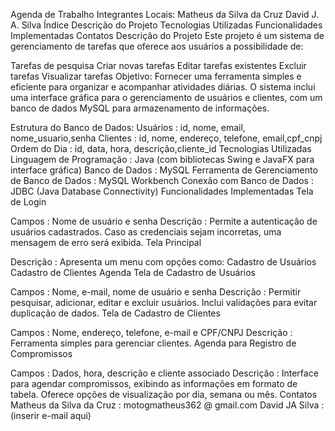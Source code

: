 Agenda de Trabalho
Integrantes Locais:
Matheus da Silva da Cruz
David J. A. Silva
Índice
Descrição do Projeto
Tecnologias Utilizadas
Funcionalidades Implementadas
Contatos
Descrição do Projeto
Este projeto é um sistema de gerenciamento de tarefas que oferece aos usuários a possibilidade de:

Tarefas de pesquisa
Criar novas tarefas
Editar tarefas existentes
Excluir tarefas
Visualizar tarefas
Objetivo:
Fornecer uma ferramenta simples e eficiente para organizar e acompanhar atividades diárias. O sistema inclui uma interface gráfica para o gerenciamento de usuários e clientes, com um banco de dados MySQL para armazenamento de informações.

Estrutura do Banco de Dados:
Usuários : id, nome, email, nome_usuario,senha
Clientes : id, nome, endereço, telefone, email,cpf_cnpj
Ordem do Dia : id, data, hora, descrição,cliente_id
Tecnologias Utilizadas
Linguagem de Programação : Java (com bibliotecas Swing e JavaFX para interface gráfica)
Banco de Dados : MySQL
Ferramenta de Gerenciamento de Banco de Dados : MySQL Workbench
Conexão com Banco de Dados : JDBC (Java Database Connectivity)
Funcionalidades Implementadas
Tela de Login

Campos : Nome de usuário e senha
Descrição : Permite a autenticação de usuários cadastrados. Caso as credenciais sejam incorretas, uma mensagem de erro será exibida.
Tela Principal

Descrição : Apresenta um menu com opções como:
Cadastro de Usuários
Cadastro de Clientes
Agenda
Tela de Cadastro de Usuários

Campos : Nome, e-mail, nome de usuário e senha
Descrição : Permitir pesquisar, adicionar, editar e excluir usuários. Inclui validações para evitar duplicação de dados.
Tela de Cadastro de Clientes

Campos : Nome, endereço, telefone, e-mail e CPF/CNPJ
Descrição : Ferramenta simples para gerenciar clientes.
Agenda para Registro de Compromissos

Campos : Dados, hora, descrição e cliente associado
Descrição : Interface para agendar compromissos, exibindo as informações em formato de tabela. Oferece opções de visualização por dia, semana ou mês.
Contatos
Matheus da Silva da Cruz : motogmatheus362 @ gmail.com
David JA Silva : (inserir e-mail aqui)
